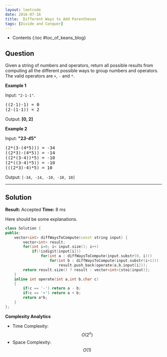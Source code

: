 ```yaml
---
layout: leetcode
date: 2016-07-16
title:  Different Ways to Add Parentheses
tags: [Divide and Conquer]
---
```


* Contents
{:toc #toc_of_keans_blog}

## Question


Given a string of numbers and operators, return all possible results from computing all the different possible ways to group numbers and operators. The valid operators are ``+``, ``-`` and ``*``.


**Example 1**

Input: ``"2-1-1"``.

<pre>
((2-1)-1) = 0
(2-(1-1)) = 2
</pre>

Output: **[0, 2]**


**Example 2**

Input: **"2*3-4*5"**

<pre>
(2*(3-(4*5))) = -34
((2*3)-(4*5)) = -14
((2*(3-4))*5) = -10
(2*((3-4)*5)) = -10
(((2*3)-4)*5) = 10
</pre>

Output: ``[-34, -14, -10, -10, 10]``




***

## Solution

**Result:** Accepted **Time:** 8 ms

Here should be some explanations.

```cpp
class Solution {
public:
    vector<int> diffWaysToCompute(const string input) {
        vector<int> result;
        for(int i=0; i< input.size(); i++)
            if(!isdigit(input[i]))
                for(int a : diffWaysToCompute(input.substr(0, i)))
                    for(int b : diffWaysToCompute(input.substr(i+1)))
                        result.push_back(operate(a,b,input[i]));
        return result.size() ? result : vector<int>{stoi(input)};
    }
    inline int operate(int a,int b,char c)
    {
        if(c == '-') return a - b;
        if(c == '+') return a + b;
        return a*b;
    }
};
```

**Complexity Analytics**

- Time Complexity: $$O(2^n)$$
- Space Complexity: $$O(1)$$
